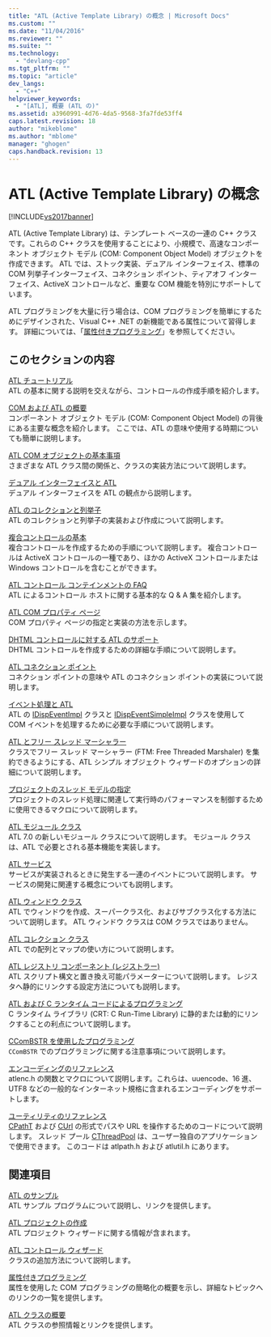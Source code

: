 ```yaml
---
title: "ATL (Active Template Library) の概念 | Microsoft Docs"
ms.custom: ""
ms.date: "11/04/2016"
ms.reviewer: ""
ms.suite: ""
ms.technology: 
  - "devlang-cpp"
ms.tgt_pltfrm: ""
ms.topic: "article"
dev_langs: 
  - "C++"
helpviewer_keywords: 
  - "[ATL], 概要 (ATL の)"
ms.assetid: a3960991-4d76-4da5-9568-3fa7fde53ff4
caps.latest.revision: 18
author: "mikeblome"
ms.author: "mblome"
manager: "ghogen"
caps.handback.revision: 13
---
```

# ATL (Active Template Library) の概念
[!INCLUDE[vs2017banner](../assembler/inline/includes/vs2017banner.md)]

ATL \(Active Template Library\) は、テンプレート ベースの一連の C\+\+ クラスです。これらの C\+\+ クラスを使用することにより、小規模で、高速なコンポーネント オブジェクト モデル \(COM: Component Object Model\) オブジェクトを作成できます。  ATL では、ストック実装、デュアル インターフェイス、標準の COM 列挙子インターフェイス、コネクション ポイント、ティアオフ インターフェイス、ActiveX コントロールなど、重要な COM 機能を特別にサポートしています。  
  
 ATL プログラミングを大量に行う場合は、COM プログラミングを簡単にするためにデザインされた、Visual C\+\+ .NET の新機能である属性について習得します。  詳細については、「[属性付きプログラミング](../windows/attributed-programming-concepts.md)」を参照してください。  
  
## このセクションの内容  
 [ATL チュートリアル](../Topic/Active%20Template%20Library%20\(ATL\)%20Tutorial.md)  
 ATL の基本に関する説明を交えながら、コントロールの作成手順を紹介します。  
  
 [COM および ATL の概要](../atl/introduction-to-com-and-atl.md)  
 コンポーネント オブジェクト モデル \(COM: Component Object Model\) の背後にある主要な概念を紹介します。  ここでは、ATL の意味や使用する時期についても簡単に説明します。  
  
 [ATL COM オブジェクトの基本事項](../atl/fundamentals-of-atl-com-objects.md)  
 さまざまな ATL クラス間の関係と、クラスの実装方法について説明します。  
  
 [デュアル インターフェイスと ATL](../atl/dual-interfaces-and-atl.md)  
 デュアル インターフェイスを ATL の観点から説明します。  
  
 [ATL のコレクションと列挙子](../atl/atl-collections-and-enumerators.md)  
 ATL のコレクションと列挙子の実装および作成について説明します。  
  
 [複合コントロールの基本](../Topic/ATL%20Composite%20Control%20Fundamentals.md)  
 複合コントロールを作成するための手順について説明します。  複合コントロールは ActiveX コントロールの一種であり、ほかの ActiveX コントロールまたは Windows コントロールを含むことができます。  
  
 [ATL コントロール コンテインメントの FAQ](../atl/atl-control-containment-faq.md)  
 ATL によるコントロール ホストに関する基本的な Q & A 集を紹介します。  
  
 [ATL COM プロパティ ページ](../atl/atl-com-property-pages.md)  
 COM プロパティ ページの指定と実装の方法を示します。  
  
 [DHTML コントロールに対する ATL のサポート](../atl/atl-support-for-dhtml-controls.md)  
 DHTML コントロールを作成するための詳細な手順について説明します。  
  
 [ATL コネクション ポイント](../atl/atl-connection-points.md)  
 コネクション ポイントの意味や ATL のコネクション ポイントの実装について説明します。  
  
 [イベント処理と ATL](../Topic/Event%20Handling%20and%20ATL.md)  
 ATL の [IDispEventImpl](../atl/reference/idispeventimpl-class.md) クラスと [IDispEventSimpleImpl](../atl/reference/idispeventsimpleimpl-class.md) クラスを使用して COM イベントを処理するために必要な手順について説明します。  
  
 [ATL とフリー スレッド マーシャラー](../Topic/ATL%20and%20the%20Free%20Threaded%20Marshaler.md)  
 クラスでフリー スレッド マーシャラー \(FTM: Free Threaded Marshaler\) を集約できるようにする、ATL シンプル オブジェクト ウィザードのオプションの詳細について説明します。  
  
 [プロジェクトのスレッド モデルの指定](../atl/specifying-the-threading-model-for-a-project-atl.md)  
 プロジェクトのスレッド処理に関連して実行時のパフォーマンスを制御するために使用できるマクロについて説明します。  
  
 [ATL モジュール クラス](../Topic/ATL%20Module%20Classes.md)  
 ATL 7.0 の新しいモジュール クラスについて説明します。  モジュール クラスは、ATL で必要とされる基本機能を実装します。  
  
 [ATL サービス](../atl/atl-services.md)  
 サービスが実装されるときに発生する一連のイベントについて説明します。  サービスの開発に関連する概念についても説明します。  
  
 [ATL ウィンドウ クラス](../Topic/ATL%20Window%20Classes.md)  
 ATL でウィンドウを作成、スーパークラス化、およびサブクラス化する方法について説明します。  ATL ウィンドウ クラスは COM クラスではありません。  
  
 [ATL コレクション クラス](../atl/atl-collection-classes.md)  
 ATL での配列とマップの使い方について説明します。  
  
 [ATL レジストリ コンポーネント \(レジストラー\)](../atl/atl-registry-component-registrar.md)  
 ATL スクリプト構文と置き換え可能パラメーターについて説明します。  レジスタへ静的にリンクする設定方法についても説明します。  
  
 [ATL および C ランタイム コードによるプログラミング](../atl/programming-with-atl-and-c-run-time-code.md)  
 C ランタイム ライブラリ \(CRT: C Run\-Time Library\) に静的または動的にリンクすることの利点について説明します。  
  
 [CComBSTR を使用したプログラミング](../atl/programming-with-ccombstr-atl.md)  
 `CComBSTR` でのプログラミングに関する注意事項について説明します。  
  
 [エンコーディングのリファレンス](../Topic/ATL%20Encoding%20Reference.md)  
 atlenc.h の関数とマクロについて説明します。これらは、uuencode、16 進、UTF8 などの一般的なインターネット規格に含まれるエンコーディングをサポートします。  
  
 [ユーティリティのリファレンス](../Topic/ATL%20Utilities%20Reference.md)  
 [CPathT](../atl/reference/cpatht-class.md) および [CUrl](../atl/reference/curl-class.md) の形式でパスや URL を操作するためのコードについて説明します。  スレッド プール [CThreadPool](../Topic/CThreadPool%20Class.md) は、ユーザー独自のアプリケーションで使用できます。  このコードは atlpath.h および atlutil.h にあります。  
  
## 関連項目  
 [ATL のサンプル](../top/visual-cpp-samples.md)  
 ATL サンプル プログラムについて説明し、リンクを提供します。  
  
 [ATL プロジェクトの作成](../atl/reference/creating-an-atl-project.md)  
 ATL プロジェクト ウィザードに関する情報が含まれます。  
  
 [ATL コントロール ウィザード](../atl/reference/atl-control-wizard.md)  
 クラスの追加方法について説明します。  
  
 [属性付きプログラミング](../windows/attributed-programming-concepts.md)  
 属性を使用した COM プログラミングの簡略化の概要を示し、詳細なトピックへのリンクの一覧を提供します。  
  
 [ATL クラスの概要](../atl/atl-class-overview.md)  
 ATL クラスの参照情報とリンクを提供します。